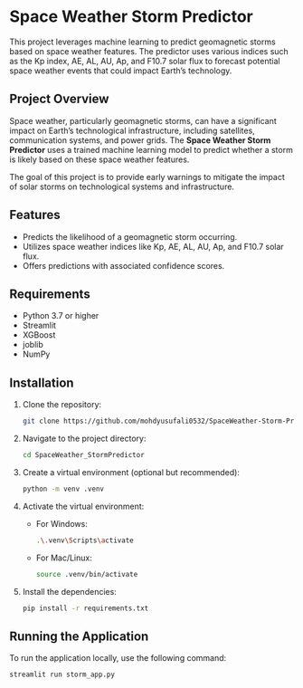 # Space Weather Storm Predictor

This project leverages machine learning to predict geomagnetic storms based on space weather features. The predictor uses various indices such as the Kp index, AE, AL, AU, Ap, and F10.7 solar flux to forecast potential space weather events that could impact Earth’s technology.

## Project Overview

Space weather, particularly geomagnetic storms, can have a significant impact on Earth’s technological infrastructure, including satellites, communication systems, and power grids. The **Space Weather Storm Predictor** uses a trained machine learning model to predict whether a storm is likely based on these space weather features.

The goal of this project is to provide early warnings to mitigate the impact of solar storms on technological systems and infrastructure.

## Features

- Predicts the likelihood of a geomagnetic storm occurring.
- Utilizes space weather indices like Kp, AE, AL, AU, Ap, and F10.7 solar flux.
- Offers predictions with associated confidence scores.

## Requirements

- Python 3.7 or higher
- Streamlit
- XGBoost
- joblib
- NumPy

## Installation

1. Clone the repository:

   ```bash
   git clone https://github.com/mohdyusufali0532/SpaceWeather-Storm-Prediction.git

   ```

2. Navigate to the project directory:

   ```bash
   cd SpaceWeather_StormPredictor
   ```

3. Create a virtual environment (optional but recommended):

   ```bash
   python -m venv .venv
   ```

4. Activate the virtual environment:

   - For Windows:
     ```bash
     .\.venv\Scripts\activate
     ```
   - For Mac/Linux:
     ```bash
     source .venv/bin/activate
     ```

5. Install the dependencies:
   ```bash
   pip install -r requirements.txt
   ```

## Running the Application

To run the application locally, use the following command:

```bash
streamlit run storm_app.py
```


